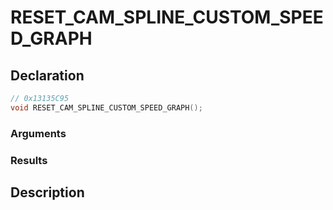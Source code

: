 # RESET_CAM_SPLINE_CUSTOM_SPEED_GRAPH

## Declaration
```cpp
// 0x13135C95
void RESET_CAM_SPLINE_CUSTOM_SPEED_GRAPH();
```

### Arguments

### Results

## Description
